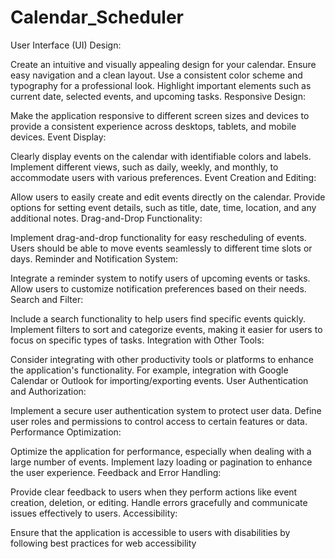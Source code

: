 # Calendar_Scheduler
User Interface (UI) Design:

Create an intuitive and visually appealing design for your calendar. Ensure easy navigation and a clean layout.
Use a consistent color scheme and typography for a professional look.
Highlight important elements such as current date, selected events, and upcoming tasks.
Responsive Design:

Make the application responsive to different screen sizes and devices to provide a consistent experience across desktops, tablets, and mobile devices.
Event Display:

Clearly display events on the calendar with identifiable colors and labels.
Implement different views, such as daily, weekly, and monthly, to accommodate users with various preferences.
Event Creation and Editing:

Allow users to easily create and edit events directly on the calendar.
Provide options for setting event details, such as title, date, time, location, and any additional notes.
Drag-and-Drop Functionality:

Implement drag-and-drop functionality for easy rescheduling of events.
Users should be able to move events seamlessly to different time slots or days.
Reminder and Notification System:

Integrate a reminder system to notify users of upcoming events or tasks.
Allow users to customize notification preferences based on their needs.
Search and Filter:

Include a search functionality to help users find specific events quickly.
Implement filters to sort and categorize events, making it easier for users to focus on specific types of tasks.
Integration with Other Tools:

Consider integrating with other productivity tools or platforms to enhance the application's functionality.
For example, integration with Google Calendar or Outlook for importing/exporting events.
User Authentication and Authorization:

Implement a secure user authentication system to protect user data.
Define user roles and permissions to control access to certain features or data.
Performance Optimization:

Optimize the application for performance, especially when dealing with a large number of events.
Implement lazy loading or pagination to enhance the user experience.
Feedback and Error Handling:

Provide clear feedback to users when they perform actions like event creation, deletion, or editing.
Handle errors gracefully and communicate issues effectively to users.
Accessibility:

Ensure that the application is accessible to users with disabilities by following best practices for web accessibility
